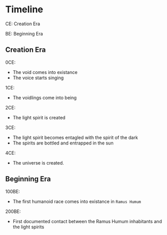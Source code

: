 # Timeline
CE: Creation Era

BE: Beginning Era

## Creation Era

0CE:
- The void comes into existance
- The voice starts singing

1CE:
- The voidlings come into being

2CE:
- The light spirit is created

3CE:
- The light spirit becomes entagled with the spirit of the dark
- The spirits are bottled and entrapped in the sun

4CE:
- The universe is created.

## Beginning Era

100BE:
- The first humanoid race comes into existance in `Ramus Humum`

200BE:
- First documented contact between the Ramus Humum inhabitants and the light spirits
